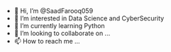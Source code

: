 - 👋 Hi, I’m @SaadFarooq059
- 👀 I’m interested in Data Science and CyberSecurity
- 🌱 I’m currently learning Python 
- 💞️ I’m looking to collaborate on ...
- 📫 How to reach me ...

<!---
SaadFarooq059/SaadFarooq059 is a ✨ special ✨ repository because its `README.md` (this file) appears on your GitHub profile.
You can click the Preview link to take a look at your changes.
--->
